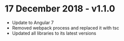 # 17 December 2018 - v1.1.0
- Update to Angular 7
- Removed webpack process and replaced it with tsc
- Updated all libraries to its latest versions
